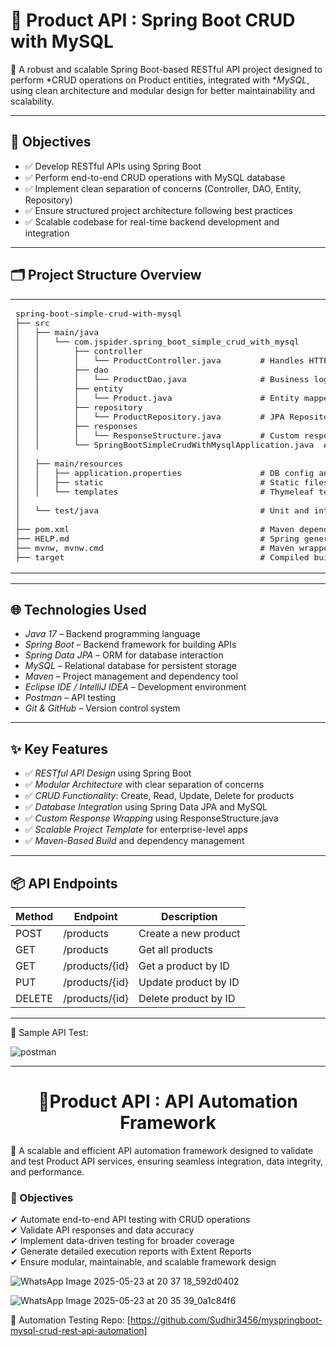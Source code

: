 # 🛒 Product API : Spring Boot CRUD with MySQL

🚀 A robust and scalable Spring Boot-based RESTful API project designed to perform *CRUD operations on Product entities, integrated with **MySQL*, using clean architecture and modular design for better maintainability and scalability.

---

## 🎯 Objectives

- ✅ Develop RESTful APIs using Spring Boot  
- ✅ Perform end-to-end CRUD operations with MySQL database  
- ✅ Implement clean separation of concerns (Controller, DAO, Entity, Repository)  
- ✅ Ensure structured project architecture following best practices  
- ✅ Scalable codebase for real-time backend development and integration  

---
 
## 🗂 Project Structure Overview

<table>
  <tr>
    <td valign="top" width="25%">

<pre>
spring-boot-simple-crud-with-mysql
├── src
│   ├── main/java
│   │   └── com.jspider.spring_boot_simple_crud_with_mysql
│   │       ├── controller
│   │       │   └── ProductController.java        # Handles HTTP requests (GET, POST, PUT, DELETE)
│   │       ├── dao
│   │       │   └── ProductDao.java               # Business logic layer for product operations
│   │       ├── entity
│   │       │   └── Product.java                  # Entity mapped to MySQL DB table
│   │       ├── repository
│   │       │   └── ProductRepository.java        # JPA Repository interface
│   │       ├── responses
│   │       │   └── ResponseStructure.java        # Custom response wrapper for consistency
│   │       └── SpringBootSimpleCrudWithMysqlApplication.java  # Main class
│
│   ├── main/resources
│   │   ├── application.properties                # DB config and server settings
│   │   ├── static                                # Static files (optional for front-end)
│   │   └── templates                             # Thymeleaf templates (if used)
│
│   └── test/java                                 # Unit and integration tests (to be added)
│
├── pom.xml                                       # Maven dependencies and plugins
├── HELP.md                                       # Spring generated project help
├── mvnw, mvnw.cmd                                # Maven wrapper
├── target                                        # Compiled build output
</pre>

</td>
<td valign="top" width="55%">
  <img src="https://github.com/user-attachments/assets/939712d2-7094-4447-a997-745471c46dbc" alt="Eclipse Project Structure" width="100%" />
  <img src="https://github.com/user-attachments/assets/079b2b9f-b935-4aea-9d41-dc989130e3de" alt="Eclipse Project Structure" width="100%" />

</td>
</tr>
</table>


---

## 🌐 Technologies Used

- *Java 17* – Backend programming language  
- *Spring Boot* – Backend framework for building APIs  
- *Spring Data JPA* – ORM for database interaction  
- *MySQL* – Relational database for persistent storage  
- *Maven* – Project management and dependency tool  
- *Eclipse IDE / IntelliJ IDEA* – Development environment  
- *Postman* – API testing  
- *Git & GitHub* – Version control system  

---

## ✨ Key Features

- ✅ *RESTful API Design* using Spring Boot  
- ✅ *Modular Architecture* with clear separation of concerns  
- ✅ *CRUD Functionality*: Create, Read, Update, Delete for products  
- ✅ *Database Integration* using Spring Data JPA and MySQL  
- ✅ *Custom Response Wrapping* using ResponseStructure.java  
- ✅ *Scalable Project Template* for enterprise-level apps  
- ✅ *Maven-Based Build* and dependency management  

---

## 📦 API Endpoints

| Method | Endpoint              | Description                |
|--------|-----------------------|----------------------------|
| POST   | /products           | Create a new product       |
| GET    | /products           | Get all products           |
| GET    | /products/{id}      | Get a product by ID        |
| PUT    | /products/{id}      | Update product by ID       |
| DELETE | /products/{id}      | Delete product by ID       |

---
 
📌 Sample API Test:  
 
![postman](https://github.com/user-attachments/assets/9f0e39f1-1588-4c0e-b8da-18f0c1ab899b)
 
---
<h1 align="center">🛒Product API : API Automation Framework</h1>
 
🚀 A scalable and efficient API automation framework designed to validate and test Product API services, ensuring seamless integration, data integrity, and performance.


### 🎯 Objectives
✔ Automate end-to-end API testing with CRUD operations <br>
✔ Validate API responses and data accuracy <br>
✔ Implement data-driven testing for broader coverage <br>
✔ Generate detailed execution reports with Extent Reports <br>
✔ Ensure modular, maintainable, and scalable framework design <br>

![WhatsApp Image 2025-05-23 at 20 37 18_592d0402](https://github.com/user-attachments/assets/d7d24e0e-a1da-449b-b79a-24312a7a60e2)

 

![WhatsApp Image 2025-05-23 at 20 35 39_0a1c84f6](https://github.com/user-attachments/assets/583fea34-e73b-4939-842b-25bab2de5298)

🔗 Automation Testing Repo: [https://github.com/Sudhir3456/myspringboot-mysql-crud-rest-api-automation]
 






